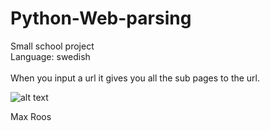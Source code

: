 # Python-Web-parsing

Small school project </br>
Language: swedish </br>
</br>
When you input a url it gives you all the sub pages to the url.


![alt text](https://cdn.discordapp.com/attachments/746464734664065175/1088132179554476082/image.png)

Max Roos
